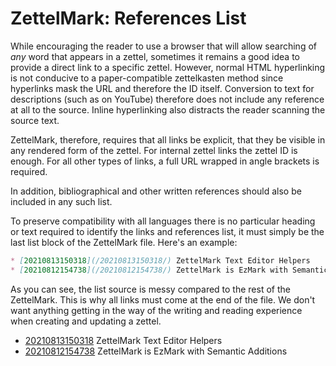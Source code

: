 # ZettelMark: References List

While encouraging the reader to use a browser that will allow searching
of *any* word that appears in a zettel, sometimes it remains a good idea
to provide a direct link to a specific zettel. However, normal HTML
hyperlinking is not conducive to a paper-compatible zettelkasten method
since hyperlinks mask the URL and therefore the ID itself. Conversion to
text for descriptions (such as on YouTube) therefore does not include
any reference at all to the source. Inline hyperlinking also distracts
the reader scanning the source text. 

ZettelMark, therefore, requires that all links be explicit, that they be
visible in any rendered form of the zettel. For internal zettel links
the zettel ID is enough. For all other types of links, a full URL
wrapped in angle brackets is required.

In addition, bibliographical and other written references should also be
included in any such list.

To preserve compatibility with all languages there is no particular
heading or text required to identify the links and references list, it
must simply be the last list block of the ZettelMark file. Here's an
example:

```markdown
* [20210813150318](/20210813150318/) ZettelMark Text Editor Helpers
* [20210812154738](/20210812154738/) ZettelMark is EzMark with Semantic Additions
```

As you can see, the list source is messy compared to the rest of the
ZettelMark. This is why all links must come at the end of the file. We
don't want anything getting in the way of the writing and reading
experience when creating and updating a zettel. 

* [20210813150318](/20210813150318/) ZettelMark Text Editor Helpers
* [20210812154738](/20210812154738/) ZettelMark is EzMark with Semantic Additions
